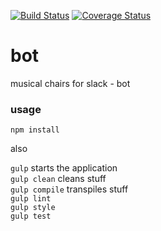 [![Build Status](https://travis-ci.org/mchairs/bot.svg?branch=master)](https://travis-ci.org/mchairs/bot)
[![Coverage Status](https://coveralls.io/repos/github/mchairs/bot/badge.svg?branch=master)](https://coveralls.io/github/mchairs/bot?branch=master)

# bot

musical chairs for slack - bot

### usage

`npm install`

also

`gulp` starts the application <br/>
`gulp clean` cleans stuff <br/>
`gulp compile` transpiles stuff <br/>
`gulp lint` <br/>
`gulp style` <br/>
`gulp test` </br>
